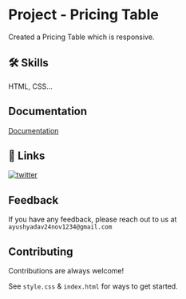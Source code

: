 
# Project - Pricing Table

Created a Pricing Table which is responsive.




## 🛠 Skills
HTML, CSS...


## Documentation

[Documentation](https://developer.mozilla.org/en-US/docs/Web/HTML/Element)


## 🔗 Links


[![twitter](https://img.shields.io/badge/twitter-1DA1F2?style=for-the-badge&logo=twitter&logoColor=white)](https://twitter.com/ayushyadavz)


## Feedback

If you have any feedback, please reach out to us at `ayushyadav24nov1234@gmail.com`


## Contributing

Contributions are always welcome!

See `style.css` & `index.html`  for ways to get started.



 
